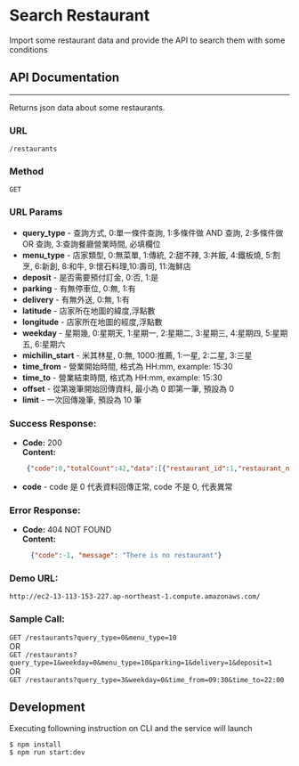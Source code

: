 # Search Restaurant

Import some restaurant data and provide the API to search them with some conditions 

## API Documentation
----
  Returns json data about some restaurants.

### URL

  `/restaurants`

### Method

  `GET`
  
### URL Params
- **query_type** - 查詢方式, 0:單一條件查詢, 1:多條件做 AND 查詢, 2:多條件做 OR 查詢, 3:查詢餐廳營業時間, 必填欄位
- **menu_type** - 店家類型, 0:無菜單, 1:傳統, 2:甜不辣, 3:丼飯, 4:鐵板燒, 5:割烹, 6:新創, 8:和牛, 9:懷石料理,10:壽司, 11:海鮮店
- **deposit** - 是否需要預付訂金, 0:否, 1:是
- **parking** - 有無停車位, 0:無, 1:有
- **delivery** - 有無外送, 0:無, 1:有
- **latitude** - 店家所在地圖的緯度,浮點數
- **longitude** - 店家所在地圖的經度,浮點數
- **weekday** - 星期幾, 0:星期天, 1:星期一, 2:星期二, 3:星期三, 4:星期四, 5:星期五, 6:星期六
- **michilin_start** - 米其林星, 0:無, 1000:推薦, 1:一星, 2:二星, 3:三星
- **time_from** - 營業開始時間, 格式為 HH:mm, example: 15:30
- **time_to** - 營業結束時間, 格式為 HH:mm, example: 15:30
- **offset** - 從第幾筆開始回傳資料, 最小為 0 即第一筆, 預設為 0
- **limit** - 一次回傳幾筆, 預設為 10 筆

### Success Response:

  * **Code:** 200 <br />
    **Content:**
       ```json
        {"code":0,"totalCount":42,"data":[{"restaurant_id":1,"restaurant_name":"德壽司","parking":1,"delivery":0,"deposit":1,"evaluation":4.86,"longitude":-8.45615794798,"latitude":29.8376295469,"menu_type":0,"michelin_star":0,"sunday":"05:30-02:00","monday":"05:30-02:00","tuesday":"05:30-02:00","wednesday":"05:30-02:00","thursday":"05:30-02:00","friday":"05:30-02:00","saturday":"05:30-02:00"}]}
       ```
  - **code** - code 是 0 代表資料回傳正常, code 不是 0, 代表異常
 
### Error Response:

  * **Code:** 404 NOT FOUND <br />
    **Content:**
      ```json
        {"code":-1, "message": "There is no restaurant"}
      ```
### Demo URL:
`http://ec2-13-113-153-227.ap-northeast-1.compute.amazonaws.com/`
### Sample Call:
  `GET /restaurants?query_type=0&menu_type=10` <br />
OR   <br />
  `GET /restaurants?query_type=1&weekday=0&menu_type=10&parking=1&delivery=1&deposit=1`   <br />
OR   <br />
  `GET /restaurants?query_type=3&weekday=0&time_from=09:30&time_to=22:00`

## Development

Executing followning instruction on CLI and the service will launch

```console
$ npm install
$ npm run start:dev
```
